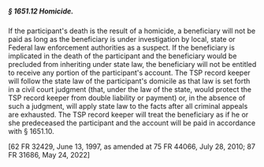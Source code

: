 ##### § 1651.12 Homicide. #####

If the participant's death is the result of a homicide, a beneficiary will not be paid as long as the beneficiary is under investigation by local, state or Federal law enforcement authorities as a suspect. If the beneficiary is implicated in the death of the participant and the beneficiary would be precluded from inheriting under state law, the beneficiary will not be entitled to receive any portion of the participant's account. The TSP record keeper will follow the state law of the participant's domicile as that law is set forth in a civil court judgment (that, under the law of the state, would protect the TSP record keeper from double liability or payment) or, in the absence of such a judgment, will apply state law to the facts after all criminal appeals are exhausted. The TSP record keeper will treat the beneficiary as if he or she predeceased the participant and the account will be paid in accordance with § 1651.10.

[62 FR 32429, June 13, 1997, as amended at 75 FR 44066, July 28, 2010; 87 FR 31686, May 24, 2022]